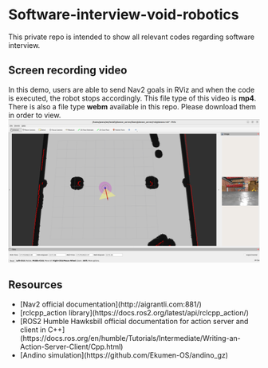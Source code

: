 # Software-interview-void-robotics
This private repo is intended to show all relevant codes regarding software interview.

## Screen recording video
In this demo, users are able to send Nav2 goals in RViz and when the code is executed, the robot stops accordingly. This file type of this video is <b>mp4</b>. There is also a file type <b>webm</b> available in this repo. Please download them in order to view.
[![Watch the video](https://github.com/ptientho/software-interview-void-robotics/blob/main/Screenshot%20from%202024-05-29%2016-30-29.png)](https://github.com/ptientho/software-interview-void-robotics/blob/main/software_internship_demo.mp4)

## Resources
<ul>
  <li>[Nav2 official documentation](http://aigrantli.com:881/)</li>
  <li>[rclcpp_action library](https://docs.ros2.org/latest/api/rclcpp_action/)</li>
  <li>[ROS2 Humble Hawksbill official documentation for action server and client in C++](https://docs.ros.org/en/humble/Tutorials/Intermediate/Writing-an-Action-Server-Client/Cpp.html)</li>
  <li>[Andino simulation](https://github.com/Ekumen-OS/andino_gz)</li>
</ul>

